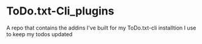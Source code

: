 # ToDo.txt-Cli_plugins

A repo that contains the addins I've built for my ToDo.txt-cli installtion I use to keep my todos updated
